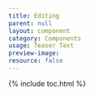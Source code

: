 ```yaml
---
title: Editing
parent: null
layout: component
category: Components
usage: Teaser Text
preview-image:
resource: false
---
```


{% include toc.html %}
